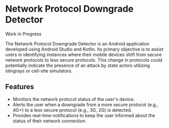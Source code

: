 # Network Protocol Downgrade Detector

Work in Progress

The Network Protocol Downgrade Detector is an Android application developed using Android Studio and Kotlin. Its primary objective is to assist users in identifying instances where their mobile devices shift from secure network protocols to less secure protocols. This change in protocols could potentially indicate the presence of an attack by state actors utilizing stingrays or cell-site simulators.

## Features

- Monitors the network protocol status of the user's device.
- Alerts the user when a downgrade from a more secure protocol (e.g., 4G+) to a less secure protocol (e.g., 3G, 2G) is detected.
- Provides real-time notifications to keep the user informed about the status of their network connection.
